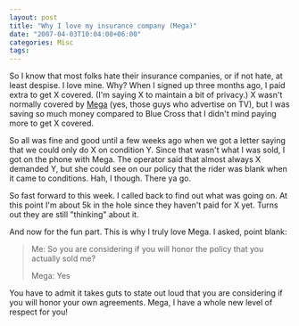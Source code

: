 ```yaml
---
layout: post
title: "Why I love my insurance company (Mega)"
date: "2007-04-03T10:04:00+06:00"
categories: Misc 
tags: 
---
```


So I know that most folks hate their insurance companies, or if not hate, at least despise. I love mine. Why? When I signed up three months ago, I paid extra to get X covered. (I'm saying X to maintain a bit of privacy.) X wasn't normally covered by <a href="https://www.megainsurance.com/Default.aspx">Mega</a> (yes, those guys who advertise on TV), but I was saving so much money compared to Blue Cross that I didn't mind paying more to get X covered.

So all was fine and good until a few weeks ago when we got a letter saying that we could only do X on condition Y. Since that wasn't what I was sold, I got on the phone with Mega. The operator said that almost always X demanded Y, but she could see on our policy that the rider was blank when it came to conditions. Hah, I though. There ya go. 

So fast forward to this week. I called back to find out what was going on. At this point I'm about 5k in the hole since they haven't paid for X yet. Turns out they are still "thinking" about it.

And now for the fun part. This is why I truly love Mega. I asked, point blank:

<blockquote>
Me: So you are considering if you will honor the policy that you actually sold me?

Mega: Yes
</blockquote>

You have to admit it takes guts to state out loud that you are considering if you will honor your own agreements. Mega, I have a whole new level of respect for you!